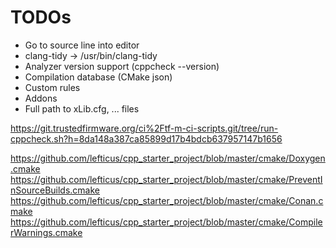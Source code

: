 # TODOs

- Go to source line into editor
- clang-tidy -> /usr/bin/clang-tidy
- Analyzer version support (cppcheck --version)
- Compilation database (CMake json)
- Custom rules
- Addons
- Full path to xLib.cfg, ... files

https://git.trustedfirmware.org/ci%2Ftf-m-ci-scripts.git/tree/run-cppcheck.sh?h=8da148a387ca85899d17b4bdcb637957147b1656

https://github.com/lefticus/cpp_starter_project/blob/master/cmake/Doxygen.cmake
https://github.com/lefticus/cpp_starter_project/blob/master/cmake/PreventInSourceBuilds.cmake
https://github.com/lefticus/cpp_starter_project/blob/master/cmake/Conan.cmake
https://github.com/lefticus/cpp_starter_project/blob/master/cmake/CompilerWarnings.cmake
